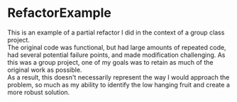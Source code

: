 # RefactorExample
 
This is an example of a partial refactor I did in the context of a group class project.  
The original code was functional, but had large amounts of repeated code, had several potential failure points, and made modification challenging.
As this was a group project, one of my goals was to retain as much of the original work as possible.  
As a result, this doesn't necessarily represent the way I would approach the problem, so much as my ability to identify the low hanging fruit and create a more robust solution.